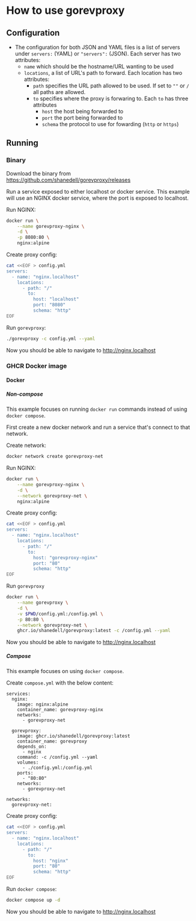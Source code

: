# How to use gorevproxy

## Configuration

- The configuration for both JSON and YAML files is a list of servers under `servers:` (YAML) or `"servers":` (JSON). Each server has two attributes:
    - `name` which should be the hostname/URL wanting to be used
    - `locations`, a list of URL's path to forward. Each location has two attributes:
        - `path` specifies the URL path allowed to be used. If set to `""` or `/` all paths are allowed.
        - `to` specifies where the proxy is forwaring to. Each `to` has three attributes
            - `host` the host being forwarded to
            - `port` the port being forwarded to
            - `schema` the protocol to use for fowarding (`http` or `https`)

## Running

### Binary

Download the binary from https://github.com/shanedell/gorevproxy/releases

Run a service exposed to either localhost or docker service. This example will use an NGINX docker service, where the port is exposed to localhost.

Run NGINX:

```bash
docker run \
    --name gorevproxy-nginx \
    -d \
    -p 8080:80 \
    nginx:alpine
```

Create proxy config:

```bash
cat <<EOF > config.yml
servers:
  - name: "nginx.localhost"
    locations:
      - path: "/"
        to:
          host: "localhost"
          port: "8080"
          schema: "http"
EOF
```

Run `gorevproxy`:

```bash
./gorevproxy -c config.yml --yaml
```

Now you should be able to navigate to http://nginx.localhost

### GHCR Docker image

#### Docker

##### Non-compose

This example focuses on running `docker run` commands instead of using `docker compose`.

First create a new docker network and run a service that's connect to that network.

Create network:

```bash
docker network create gorevproxy-net
```

Run NGINX:

```bash
docker run \
    --name gorevproxy-nginx \
    -d \
    --network gorevproxy-net \
    nginx:alpine
```

Create proxy config:

```bash
cat <<EOF > config.yml
servers:
  - name: "nginx.localhost"
    locations:
      - path: "/"
        to:
          host: "gorevproxy-nginx"
          port: "80"
          schema: "http"
EOF
```

Run `gorevproxy`

```bash
docker run \
    --name gorevproxy \
    -d \
    -v $PWD/config.yml:/config.yml \
    -p 80:80 \
    --network gorevproxy-net \
    ghcr.io/shanedell/gorevproxy:latest -c /config.yml --yaml
```

Now you should be able to navigate to http://nginx.localhost

##### Compose

This example focuses on using `docker compose`.

Create `compose.yml` with the below content:

```docker-compose
services:
  nginx:
    image: nginx:alpine
    container_name: gorevproxy-nginx
    networks:
      - gorevproxy-net

  gorevproxy:
    image: ghcr.io/shanedell/gorevproxy:latest
    container_name: gorevproxy
    depends_on:
      - nginx
    command: -c /config.yml --yaml
    volumes:
      - ./config.yml:/config.yml
    ports:
      - "80:80"
    networks:
      - gorevproxy-net

networks:
  gorevproxy-net:
```

Create proxy config:

```bash
cat <<EOF > config.yml
servers:
  - name: "nginx.localhost"
    locations:
      - path: "/"
        to:
          host: "nginx"
          port: "80"
          schema: "http"
EOF
```

Run `docker compose`:

```bash
docker compose up -d
```

Now you should be able to navigate to http://nginx.localhost
